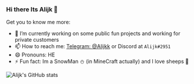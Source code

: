 ### Hi there Its Alijk 👋

Get you to know me more:

- 🔭 I’m currently working on some public fun projects and working for private customers
- 📫 How to reach me: [Telegram: @Alijkk](https://t.me/Alijkk) or Discord at `Alijk#2951`
- 😄 Pronouns: HE
- ⚡ Fun fact: Im a SnowMan ⛄ (in MineCraft actually) and I love sheeps 🐑

![Alijk's GitHub stats](https://github-readme-stats.vercel.app/api?username=Alijkaz&count_private=true&show_icons=true&theme=prussian)
